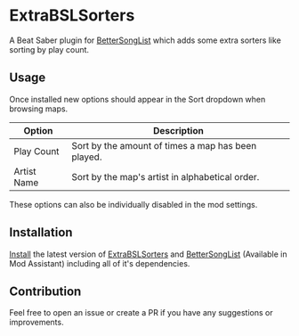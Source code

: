 # ExtraBSLSorters
A Beat Saber plugin for [BetterSongList](https://github.com/kinsi55/BeatSaber_BetterSongList) which adds some extra sorters like sorting by play count.

## Usage
Once installed new options should appear in the Sort dropdown when browsing maps. 

| Option       | Description                                        |
| ------------ | -------------------------------------------------- |
| Play Count   | Sort by the amount of times a map has been played. |
| Artist Name  | Sort by the map's artist in alphabetical order.    |

These options can also be individually disabled in the mod settings.

## Installation
[Install](https://bsmg.wiki/pc-modding.html#install-mods) the latest version of [ExtraBSLSorters](https://github.com/thesupersonic16/ExtraBSLSorters/releases/latest) and [BetterSongList](https://github.com/kinsi55/BeatSaber_BetterSongList) (Available in Mod Assistant) including all of it's dependencies.

## Contribution
Feel free to open an issue or create a PR if you have any suggestions or improvements.
